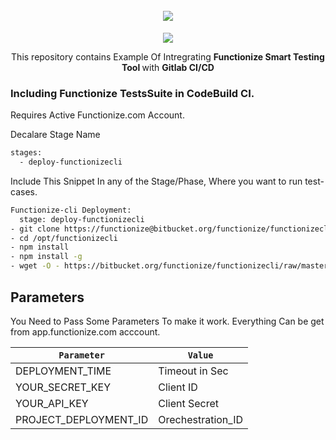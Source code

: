 <h1 align="center">
  <br>
   <img src="https://app.functionize.com/views/images/logo/logo-small.png"/>
  <br>
</h1>
<p align="center">
<img src="https://gitlab.com/rahul28/Gitlab-CI-with-Functionize/badges/master/pipeline.svg" /></a>
<p align="center">
  This repository contains Example Of Intregrating <strong>Functionize Smart Testing Tool </strong>with <strong>Gitlab CI/CD</strong>
</p>

### Including Functionize TestsSuite in CodeBuild CI.

Requires Active Functionize.com Account.

Decalare Stage Name
```bash
stages:
  - deploy-functionizecli
```

Include This Snippet In any of the Stage/Phase, Where you want to run test-cases.
```bash
Functionize-cli Deployment:
  stage: deploy-functionizecli
- git clone https://functionize@bitbucket.org/functionize/functionizecli.git /opt/functionizecli
- cd /opt/functionizecli
- npm install
- npm install -g
- wget -O - https://bitbucket.org/functionize/functionizecli/raw/master/ThirdParty_run.sh | bash
```


## Parameters

You Need to Pass Some Parameters To make it work. Everything Can be get from app.functionize.com acccount.

| `Parameter`               | `Value`               |
|-------------------------|---------------------------|
| DEPLOYMENT_TIME | Timeout in Sec
| YOUR_SECRET_KEY | Client ID
| YOUR_API_KEY |  Client Secret
| PROJECT_DEPLOYMENT_ID | Orechestration_ID
